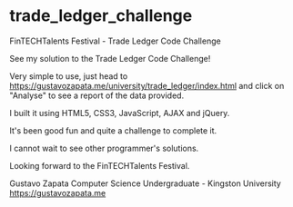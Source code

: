 # trade_ledger_challenge
FinTECHTalents Festival - Trade Ledger Code Challenge

See my solution to the Trade Ledger Code Challenge!

Very simple to use, just head to https://gustavozapata.me/university/trade_ledger/index.html and click on "Analyse" to see a report of the data provided.

I built it using HTML5, CSS3, JavaScript, AJAX and jQuery.

It's been good fun and quite a challenge to complete it.

I cannot wait to see other programmer's solutions.

Looking forward to the FinTECHTalents Festival.


Gustavo Zapata
Computer Science Undergraduate - Kingston University
https://gustavozapata.me
